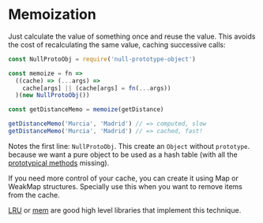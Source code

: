 # Memoization

Just calculate the value of something once and reuse the value. This avoids the
cost of recalculating the same value, caching successive calls:

```js
const NullProtoObj = require('null-prototype-object')

const memoize = fn =>
  ((cache) => (...args) => 
    cache[args] || (cache[args] = fn(...args))
  )(new NullProtoObj())

const getDistanceMemo = memoize(getDistance)

getDistanceMemo('Murcia', 'Madrid') // => computed, slow
getDistanceMemo('Murcia', 'Madrid') // => cached, fast!
```

Notes the first line: `NullProtoObj`. This create an `Object` without
`prototype`. because we want a pure object to be used as a hash table (with all
the [prototypical methods](https://developer.mozilla.org/es/docs/Web/JavaScript/Referencia/Objetos_globales/Object/prototype) missing).

If you need more control of your cache, you can create it using Map or WeakMap
structures. Specially use this when you want to remove items from the cache.

[LRU](https://www.npmjs.com/package/lru) or [mem](https://www.npmjs.com/package/mem)
are good high level libraries that implement this technique.
